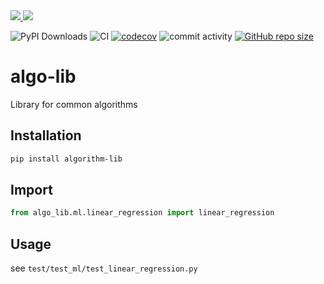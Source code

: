 
<a href="https://pypi.org/project/algorithm-lib/">
<img src="https://img.shields.io/pypi/v/algorithm-lib.svg">
</a>
<a href="https://github.com/TheNewThinkTank/msgspec/blob/main/LICENSE">
<img src="https://img.shields.io/github/license/TheNewThinkTank/algo-lib.svg">
</a>

![PyPI Downloads](https://img.shields.io/pypi/dm/algorithm-lib)
![CI](https://github.com/TheNewThinkTank/algo-lib/actions/workflows/wf.yml/badge.svg)
[![codecov](https://codecov.io/gh/TheNewThinkTank/algo-lib/graph/badge.svg?token=ltMgNt08rV)](https://codecov.io/gh/TheNewThinkTank/algo-lib)
![commit activity](https://img.shields.io/github/commit-activity/m/TheNewThinkTank/algo-lib)
[![GitHub repo size](https://img.shields.io/github/repo-size/TheNewThinkTank/algo-lib?style=flat&logo=github&logoColor=whitesmoke&label=Repo%20Size)](https://github.com/TheNewThinkTank/algo-lib/archive/refs/heads/main.zip)

# algo-lib

Library for common algorithms

## Installation

```BASH
pip install algorithm-lib
```

## Import

```Python
from algo_lib.ml.linear_regression import linear_regression
```

## Usage

see `test/test_ml/test_linear_regression.py`

<!--
## Create a new release

example:

```BASH
git tag 0.0.1
git push origin --tags
```

release a patch:

```BASH
poetry version patch
```

then `git commit`, `git push` and

```BASH
git tag 0.0.2
git push origin --tags
```
-->
